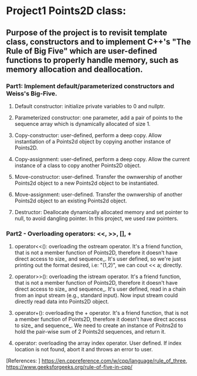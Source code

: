 # Project1 Points2D class:
## Purpose of the project is to revisit template class, constructors and to implement C++'s "The Rule of Big Five" which are user-defined functions to properly handle memory, such as memory allocation and deallocation.

### Part1: Implement default/parameterized constructors and Weiss's Big-Five.
1. Default constructor: initialize private variables to 0 and nullptr.

2. Parameterized constructor: one parameter, add a pair of points to the sequence array which is dynamically allocated of size 1.

3. Copy-constructor: user-defined, perform a deep copy. Allow instantiation of a Points2d object by copying another instance of Points2D.

4. Copy-assignment: user-defined, perform a deep copy. Allow the current instance of a class to copy another Points2D object.

5. Move-constructor: user-defined. Transfer the ownwership of another Points2d object to a new Points2d object to be instantiated.

6. Move-assignment: user-defined. Transfer the ownwership of another Points2d object to an existing Points2d object.

7. Destructor: Deallocate dynamically allocated memory and set pointer to null, to avoid dangling pointer. In this project, we used raw pointers.


### Part2 - Overloading operators: <<, >>, [], +
1. operator<<(): overloading the ostream operator. It's a friend function, that is not a member function of Points2D, therefore it doesn't have direct access to size_ and sequence_. It's user defined, so we're just printing out the format desired, i.e: "(1,2)", we can cout << a; directly.

2. operator>>(): overloading the istream operator. It's a friend function, that is not a member function of Points2D, therefore it doesn't have direct access to size_ and sequence_. It's user defined, read in a chain from an input stream (e.g., standard input). Now input stream could directly read data into Points2D object.

3. operator+(): overloading the + operator. It's a friend function, that is not a member function of Points2D, therefore it doesn't have direct access to size_ and sequence_. We need to create an instance of Poitns2d to hold the pair-wise sum of 2 Points2d sequences, and return it.

4. operator[](): overloading the array index operator. User defined. If index location is not found, abort it and throws an error to user.




[References: ] https://en.cppreference.com/w/cpp/language/rule_of_three, https://www.geeksforgeeks.org/rule-of-five-in-cpp/